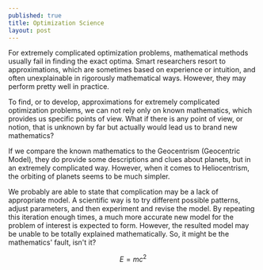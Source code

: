 ```yaml
---
published: true
title: Optimization Science
layout: post
---
```

For extremely complicated optimization problems, mathematical methods usually fail in finding the exact optima. Smart researchers resort to approximations, which are sometimes based on experience or intuition, and often unexplainable in rigorously mathematical ways. However, they may perform pretty well in practice.

To find, or to develop, approximations for extremely complicated optimization problems, we can not rely only on known mathematics, which provides us specific points of view. What if there is any point of view, or notion, that is unknown by far but actually would lead us to brand new mathematics?

If we compare the known mathematics to the Geocentrism (Geocentric Model), they do provide some descriptions and clues about planets, but in an extremely complicated way. However, when it comes to Heliocentrism, the orbiting of planets seems to be much simpler.

We probably are able to state that complication may be a lack of appropriate model. A scientific way is to try different possible patterns, adjust parameters, and then experiment and revise the model. By repeating this iteration enough times, a much more accurate new model for the problem of interest is expected to form. However, the resulted model may be unable to be totally explained mathematically. So, it might be the mathematics' fault, isn't it?

$$ E=mc^{2} $$

